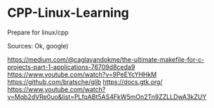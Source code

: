 # CPP-Linux-Learning
Prepare for linux/cpp

Sources:
Ok, google)

https://medium.com/@caglayandokme/the-ultimate-makefile-for-c-projects-part-1-applications-76709d8ceda9
https://www.youtube.com/watch?v=9PeEYcYHHkM
https://github.com/bratsche/glib
https://docs.gtk.org/
https://www.youtube.com/watch?v=Mqb2dVRe0uo&list=PLfqABt5AS4FkW5mOn2Tn9ZZLLDwA3kZUY
